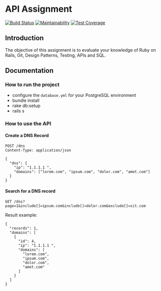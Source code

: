 # API Assignment

[![Build Status](https://travis-ci.org/RobertoSchneiders/dns-api-coding-challenge.svg?branch=master)](https://travis-ci.org/RobertoSchneiders/dns-api-coding-challenge) [![Maintainability](https://api.codeclimate.com/v1/badges/53e0970726e1ee7d000e/maintainability)](https://codeclimate.com/github/RobertoSchneiders/dns-api-coding-challenge/maintainability) [![Test Coverage](https://api.codeclimate.com/v1/badges/53e0970726e1ee7d000e/test_coverage)](https://codeclimate.com/github/RobertoSchneiders/dns-api-coding-challenge/test_coverage)

## Introduction

The objective of this assignment is to evaluate your knowledge of Ruby on Rails, Git, Design Patterns, Testing, APIs and SQL.

## Documentation

### How to run the project

- configure the `database.yml` for your PostgreSQL environment
- bundle install
- rake db:setup
- rails s

### How to use the API

#### Create a DNS Record

```
POST /dns
Content-Type: application/json

{
  "dns": {
    "ip": "1.1.1.1 ",
    "domains": ["lorem.com", "ipsum.com", "dolor.com", "amet.com"]
  }	
}
```

#### Search for a DNS record

```
GET /dns?page=1&include[]=ipsum.com&include[]=dolor.com&exclude[]=sit.com
```

Result example:
```
{
  "records": 1,
  "domains": [
    {
      "id": 4,
      "ip": "1.1.1.1 ",
      "domains": [
        "lorem.com",
        "ipsum.com",
        "dolor.com",
        "amet.com"
      ]
    }
  ]
}
```
